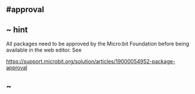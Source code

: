## #approval

## ~ hint

All packages need to be approved by the Micro:bit Foundation before being available in the web editor. See

https://support.microbit.org/solution/articles/19000054952-package-approval


## ~
